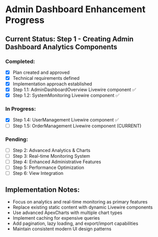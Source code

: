 # Admin Dashboard Enhancement Progress

## Current Status: Step 1 - Creating Admin Dashboard Analytics Components

### Completed:
- [x] Plan created and approved
- [x] Technical requirements defined
- [x] Implementation approach established
- [x] Step 1.1: AdminDashboardOverview Livewire component ✅
- [x] Step 1.2: SystemMonitoring Livewire component ✅

### In Progress:
- [x] Step 1.4: UserManagement Livewire component ✅
- [ ] Step 1.5: OrderManagement Livewire component (CURRENT)

### Pending:
- [ ] Step 2: Advanced Analytics & Charts
- [ ] Step 3: Real-time Monitoring System
- [ ] Step 4: Enhanced Administrative Features
- [ ] Step 5: Performance Optimization
- [ ] Step 6: View Integration

## Implementation Notes:
- Focus on analytics and real-time monitoring as primary features
- Replace existing static content with dynamic Livewire components
- Use advanced ApexCharts with multiple chart types
- Implement caching for expensive queries
- Add pagination, lazy loading, and export/import capabilities
- Maintain consistent modern UI design patterns
